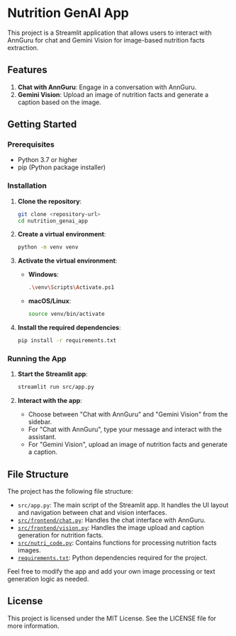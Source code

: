 # Nutrition GenAI App

This project is a Streamlit application that allows users to interact with AnnGuru for chat and Gemini Vision for image-based nutrition facts extraction.

## Features

1. **Chat with AnnGuru**: Engage in a conversation with AnnGuru.
2. **Gemini Vision**: Upload an image of nutrition facts and generate a caption based on the image.

## Getting Started

### Prerequisites

- Python 3.7 or higher
- pip (Python package installer)

### Installation

1. **Clone the repository**:
    ```sh
    git clone <repository-url>
    cd nutrition_genai_app
    ```

2. **Create a virtual environment**:
    ```sh
    python -m venv venv
    ```

3. **Activate the virtual environment**:
    - **Windows**:
        ```sh
        .\venv\Scripts\Activate.ps1
        ```
    - **macOS/Linux**:
        ```sh
        source venv/bin/activate
        ```

4. **Install the required dependencies**:
    ```sh
    pip install -r requirements.txt
    ```

### Running the App

1. **Start the Streamlit app**:
    ```sh
    streamlit run src/app.py
    ```

2. **Interact with the app**:
    - Choose between "Chat with AnnGuru" and "Gemini Vision" from the sidebar.
    - For "Chat with AnnGuru", type your message and interact with the assistant.
    - For "Gemini Vision", upload an image of nutrition facts and generate a caption.

## File Structure

The project has the following file structure:

- `src/app.py`: The main script of the Streamlit app. It handles the UI layout and navigation between chat and vision interfaces.
- [`src/frontend/chat.py`](command:_github.copilot.openRelativePath?%5B%7B%22scheme%22%3A%22file%22%2C%22authority%22%3A%22%22%2C%22path%22%3A%22%2Fc%3A%2Fnutrition_genai_app%2Fsrc%2Ffrontend%2Fchat.py%22%2C%22query%22%3A%22%22%2C%22fragment%22%3A%22%22%7D%2C%22a486438a-544e-40f9-af8e-ede9971d4d69%22%5D "c:\nutrition_genai_app\src\frontend\chat.py"): Handles the chat interface with AnnGuru.
- [`src/frontend/vision.py`](command:_github.copilot.openRelativePath?%5B%7B%22scheme%22%3A%22file%22%2C%22authority%22%3A%22%22%2C%22path%22%3A%22%2Fc%3A%2Fnutrition_genai_app%2Fsrc%2Ffrontend%2Fvision.py%22%2C%22query%22%3A%22%22%2C%22fragment%22%3A%22%22%7D%2C%22a486438a-544e-40f9-af8e-ede9971d4d69%22%5D "c:\nutrition_genai_app\src\frontend\vision.py"): Handles the image upload and caption generation for nutrition facts.
- [`src/nutri_code.py`](command:_github.copilot.openRelativePath?%5B%7B%22scheme%22%3A%22file%22%2C%22authority%22%3A%22%22%2C%22path%22%3A%22%2Fc%3A%2Fnutrition_genai_app%2Fsrc%2Fnutri_code.py%22%2C%22query%22%3A%22%22%2C%22fragment%22%3A%22%22%7D%2C%22a486438a-544e-40f9-af8e-ede9971d4d69%22%5D "c:\nutrition_genai_app\src\nutri_code.py"): Contains functions for processing nutrition facts images.
- [`requirements.txt`](command:_github.copilot.openRelativePath?%5B%7B%22scheme%22%3A%22file%22%2C%22authority%22%3A%22%22%2C%22path%22%3A%22%2Fc%3A%2Fnutrition_genai_app%2Frequirements.txt%22%2C%22query%22%3A%22%22%2C%22fragment%22%3A%22%22%7D%2C%22a486438a-544e-40f9-af8e-ede9971d4d69%22%5D "c:\nutrition_genai_app\requirements.txt"): Python dependencies required for the project.

Feel free to modify the app and add your own image processing or text generation logic as needed.

## License

This project is licensed under the MIT License. See the LICENSE file for more information.